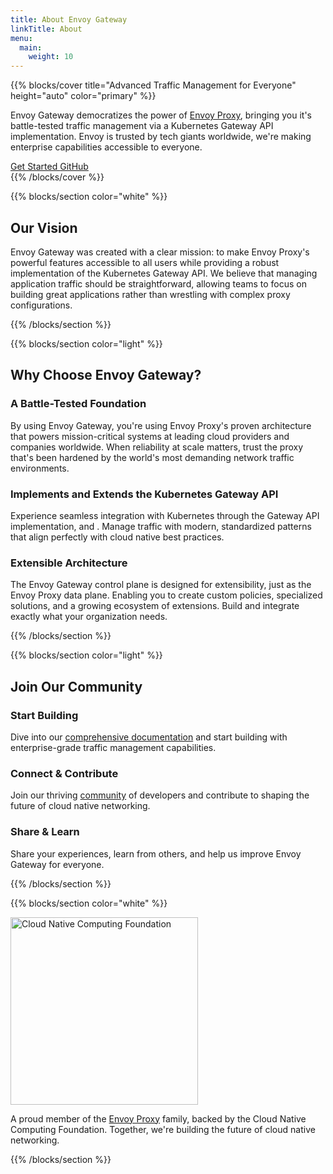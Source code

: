 ```yaml
---
title: About Envoy Gateway
linkTitle: About
menu:
  main:
    weight: 10
---
```


{{% blocks/cover title="Advanced Traffic Management for Everyone" height="auto" color="primary" %}}
<div class="container">
<p class="lead">
Envoy Gateway democratizes the power of <a href="https://www.envoyproxy.io/">Envoy Proxy</a>, bringing you it's battle-tested traffic management via a Kubernetes Gateway API implementation. Envoy is trusted by tech giants worldwide, we're making enterprise capabilities accessible to everyone.
</p>
<div class="mt-5">
<a class="btn btn-lg btn-glass me-3" href="/latest/getting-started/">
<i class="fas fa-rocket me-2"></i>Get Started
</a>
<a class="btn btn-lg btn-glass" href="https://github.com/envoyproxy/gateway">
<i class="fab fa-github me-2"></i>GitHub
</a>
</div>
</div>
{{% /blocks/cover %}}

{{% blocks/section color="white" %}}
<div class="row justify-content-center">
<div class="col-md-10">
<h2 class="text-center mb-5">Our Vision</h2>
<p class="lead text-center mb-5">
Envoy Gateway was created with a clear mission: to make Envoy Proxy's powerful features accessible to all users while providing a robust implementation of the Kubernetes Gateway API. We believe that managing application
traffic should be straightforward, allowing teams to focus on building great applications rather than wrestling with complex proxy configurations.
</p

</div>
{{% /blocks/section %}}

{{% blocks/section color="light" %}}
<div class="col-12">
<h2 class="text-center mb-5">Why Choose Envoy Gateway?</h2>
</div>

<div class="feature-grid">
  <div class="feature-card">
    <div class="icon-container">
      <i class="fas fa-shield-alt"></i>
    </div>
    <h3>A Battle-Tested Foundation</h3>
    <p>By using Envoy Gateway, you're using Envoy Proxy's proven architecture that powers mission-critical systems at leading cloud providers and companies worldwide. When reliability at scale matters, trust the proxy that's been hardened by the world's most demanding network traffic environments.</p>
  </div>

  <div class="feature-card">
    <div class="icon-container">
      <i class="fas fa-cube"></i>
    </div>
    <h3>Implements and Extends the Kubernetes Gateway API </h3>
    <p>Experience seamless integration with Kubernetes through the Gateway API implementation, and . Manage traffic with modern, standardized patterns that align perfectly with cloud native best practices.</p>
  </div>

  <div class="feature-card">
    <div class="icon-container">
      <i class="fas fa-puzzle-piece"></i>
    </div>
    <h3>Extensible Architecture</h3>
    <p>The Envoy Gateway control plane is designed for extensibility, just as the Envoy Proxy data plane. Enabling you to create custom policies, specialized solutions, and a growing ecosystem of extensions. Build and integrate exactly what your organization needs.</p>
  </div>
</div>
{{% /blocks/section %}}



{{% blocks/section color="light" %}}
<div class="col-12">
<h2 class="text-center mb-5">Join Our Community</h2>
</div>

<div class="feature-grid">
  <div class="feature-card">
    <div class="icon-container">
      <i class="fas fa-book"></i>
    </div>
    <h3>Start Building</h3>
    <p>Dive into our <a href="/latest/">comprehensive documentation</a> and start building with enterprise-grade traffic management capabilities.</p>
  </div>

  <div class="feature-card">
    <div class="icon-container">
      <i class="fas fa-users"></i>
    </div>
    <h3>Connect & Contribute</h3>
    <p>Join our thriving <a href="/community/">community</a> of developers and contribute to shaping the future of cloud native networking.</p>
  </div>

  <div class="feature-card">
    <div class="icon-container">
      <i class="fas fa-lightbulb"></i>
    </div>
    <h3>Share & Learn</h3>
    <p>Share your experiences, learn from others, and help us improve Envoy Gateway for everyone.</p>
  </div>
</div>
{{% /blocks/section %}}

{{% blocks/section color="white" %}}
<div class="cncf-section">
  <img src="/img/cncf.svg" alt="Cloud Native Computing Foundation" width="300">
  <p class="mt-4">
    A proud member of the <a href="https://www.envoyproxy.io/">Envoy Proxy</a> family, backed by the Cloud Native Computing Foundation. Together, we're building the future of cloud native networking.
  </p>
</div>
{{% /blocks/section %}}
